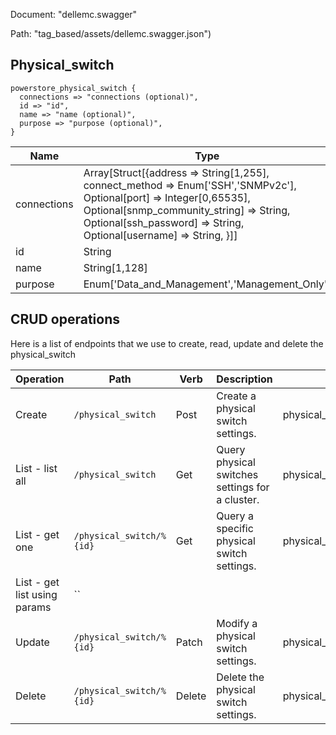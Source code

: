 Document: "dellemc.swagger"


Path: "tag_based/assets/dellemc.swagger.json")

## Physical_switch



```puppet
powerstore_physical_switch {
  connections => "connections (optional)",
  id => "id",
  name => "name (optional)",
  purpose => "purpose (optional)",
}
```

| Name        | Type           | Required       |
| ------------- | ------------- | ------------- |
|connections | Array[Struct[{address => String[1,255], connect_method => Enum['SSH','SNMPv2c'], Optional[port] => Integer[0,65535], Optional[snmp_community_string] => String, Optional[ssh_password] => String, Optional[username] => String, }]] | false |
|id | String | true |
|name | String[1,128] | false |
|purpose | Enum['Data_and_Management','Management_Only'] | false |



## CRUD operations

Here is a list of endpoints that we use to create, read, update and delete the physical_switch

| Operation | Path | Verb | Description | OperationID |
| ------------- | ------------- | ------------- | ------------- | ------------- |
|Create|`/physical_switch`|Post|Create a physical switch settings.|physical_switchCreate|
|List - list all|`/physical_switch`|Get|Query physical switches settings for a cluster.|physical_switchCollectionQuery|
|List - get one|`/physical_switch/%{id}`|Get|Query a specific physical switch settings.|physical_switchInstanceQuery|
|List - get list using params|``||||
|Update|`/physical_switch/%{id}`|Patch|Modify a physical switch settings.|physical_switchModify|
|Delete|`/physical_switch/%{id}`|Delete|Delete the physical switch settings.|physical_switchDelete|
